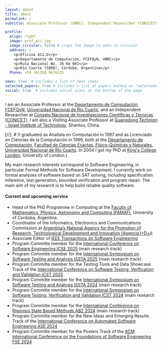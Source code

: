 ```yaml
---
layout: about
title: about
permalink: /
subtitle: Associate Professor (UNRC). Independent Researcher (CONICET). Visiting Associate Professor (GTIIT).

profile:
  align: right
  image: prof_pic.jpg
  image_circular: false # crops the image to make it circular
  address: >
    <p>Oficina A11.D</p>
    <p>Departamento de Computación, FCEFQyN, UNRC</p>
    <p>Ruta Nacional No. 36 Km 601</p>
    <p>Río Cuarto (5800), Córdoba, Argentina</p>
  Phone: +54 (0)358 4676235

news: true  # includes a list of news items
selected_papers: true # includes a list of papers marked as "selected={true}"
social: true  # includes social icons at the bottom of the page
---
```


I am an Associate Professor at the [Departamento de Computación](https://dc.exa.unrc.edu.ar), [FCEFQyN](https://www.exa.unrc.edu.ar), [Universidad Nacional de Río Cuarto](https://www.unrc.edu.ar), and an Independent Researcher at [Consejo Nacional de Investigaciones Científicas y Técnicas (CONICET)](https://conicet.gov.ar). I am also a Visiting Associate Professor at [Guangdong Technion - Israel Institute of Technology](https://www.gtiit.edu.cn), Shantou, China.

[//]: # (I graduated as Analista en Computación in 1997 and as Licenciado en Ciencias de la Computación in 1999, both at the [Departamento de Computación](https://dc.exa.unrc.edu.ar), [Facultad de Ciencias Exactas, Físico-Químicas y Naturales](https://www.exa.unrc.edu.ar), [Universidad Nacional de Río Cuarto](https://www.unrc.edu.ar). In 2004 I got my PhD at [King's College London](https://www.kcl.ac.uk), University of London.)

My main research interests correspond to Software Engineering, in particular Formal Methods for Software Development. I currently work on formal analyses of software based on SAT solving, including specification inference, test generation, bounded verification and program repair. The main aim of my research is to help build reliable quality software.

#### Current and upcoming service

* Head of the PhD Programme in Computing at the [Faculty of Mathematics, Physics, Astronomy and Computing (FAMAF)](https://www.famaf.unc.edu.ar), University of Cordoba, Argentina 
* Coordinator of the Informatics, Electronics and Communications Commission at [Argentina’s National Agency for the Promotion of Research, Technological Development and Innovation (Agencia I+D+i)](https://www.argentina.gob.ar/ciencia/agencia)
* Associate Editor of [IEEE Transactions on Software Engineering](https://ieeexplore.ieee.org/xpl/RecentIssue.jsp?punumber=32) 
* Program Committe member for the [International Conference on Software Engineering ICSE 2025](https://conf.researchr.org/home/icse-2025) (main research track)
* Program Committe member for the [International Symposium on Software Testing and Analysis ISSTA 2025](https://conf.researchr.org/home/issta-2025) (main research track)
* Program Committe member for the Testing Tools and Data Showcase Track of the [International Conference on Software Testing, Verification and Validation ICST 2025](https://conf.researchr.org/home/icst-2025)
* Program Committe member for the [International Symposium on Software Testing and Analysis ISSTA 2024](https://conf.researchr.org/home/issta-2024) (main research track)
* Program Committe member for the [International Symposium on Software Testing, Verification and Validation ICST 2024](https://conf.researchr.org/home/icst-2024) (main research track)
* Program Committe member for the [International Conference on Rigorous State Based Methods ABZ 2024](https://abz-conf.org/site/2024/) (main research track)
* Program Committe member for the New Ideas and Emerging Results Track of the [International Conference on Automated Software Engineering ASE 2024](https://conf.researchr.org/home/ase-2024) 
* Program Committe member for the Posters Track of the [ACM International Conference on the Foundations of Software Engineering FSE 2024](https://2024.esec-fse.org) 


